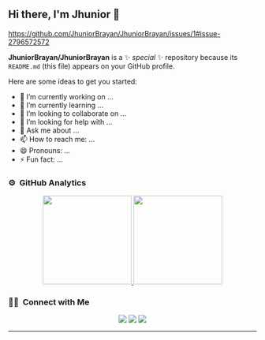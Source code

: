## Hi there, I'm Jhunior  👋

https://github.com/JhuniorBrayan/JhuniorBrayan/issues/1#issue-2796572572


**JhuniorBrayan/JhuniorBrayan** is a ✨ _special_ ✨ repository because its `README.md` (this file) appears on your GitHub profile.

Here are some ideas to get you started:

- 🔭 I’m currently working on ...
- 🌱 I’m currently learning ...
- 👯 I’m looking to collaborate on ...
- 🤔 I’m looking for help with ...
- 💬 Ask me about ...
- 📫 How to reach me: ...
- 😄 Pronouns: ...
- ⚡ Fun fact: ...

<!--
-->
### ⚙️ &nbsp;GitHub Analytics

<p align="center">
<a href="https://github.com/JhuniorBrayan">
  <img height="180em" src="https://github-readme-stats-eight-theta.vercel.app/api?username=JhuniorBrayan&show_icons=true&theme=algolia&include_all_commits=true&count_private=true"/>
  <img height="180em" src="https://github-readme-stats-eight-theta.vercel.app/api/top-langs/?username=JhuniorBrayan&layout=compact&langs_count=8&theme=algolia"/>
</a>
</p>

### 🤝🏻 &nbsp;Connect with Me

<p align="center">
<a href="https://www.jhuniobrayan.dev"><img src="https://img.shields.io/badge/-jhuniobrayan.dev-3423A6?style=flat&logo=Google-Chrome&logoColor=white"/></a>
<a href="https://linkedin.com/in/jhunior-brayan-picon-huaman"><img src="https://img.shields.io/badge/Jhunior%20Brayan%20Picon-0077B5?style=flat&logo=Linkedin&logoColor=white"/></a>
<a [![LinkedIn](https://img.shields.io/badge/LinkedIn-Brais_Moure-0077B5?style=for-the-badge&logo=linkedin&logoColor=white&labelColor=101010)](https://www.linkedin.com/in/braismoure)a>
<a href="mailto:corvinobrayan@gmail.com"><img src="https://img.shields.io/badge/-corvinobrayan@gmail.com-D14836?style=flat&logo=Gmail&logoColor=white"/></a>
</p>

-----
